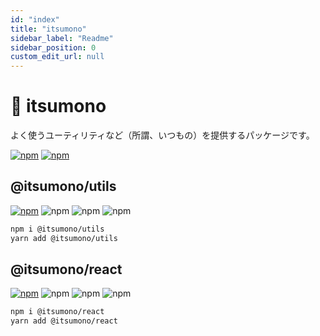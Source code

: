 ```yaml
---
id: "index"
title: "itsumono"
sidebar_label: "Readme"
sidebar_position: 0
custom_edit_url: null
---
```


# 🍚 itsumono

よく使うユーティリティなど（所謂、いつもの）を提供するパッケージです。

[![npm](https://img.shields.io/badge/packages-555?style=flat-square&logo=npm)](https://www.npmjs.com/org/itsumono)
[![npm](https://img.shields.io/badge/documents-555?style=flat-square&logo=netlify)](https://itsumono.netlify.app/)

## @itsumono/utils

[![npm](https://img.shields.io/badge/@itsumono/utils-555?style=flat-square&logo=npm)](https://www.npmjs.com/package/@itsumono/utils)
![npm](https://img.shields.io/npm/v/@itsumono/utils?style=flat-square)
![npm](https://img.shields.io/bundlephobia/min/@itsumono/utils?style=flat-square)
![npm](https://img.shields.io/npm/l/@itsumono/utils?style=flat-square)

```bash
npm i @itsumono/utils
yarn add @itsumono/utils
```

## @itsumono/react

[![npm](https://img.shields.io/badge/@itsumono/react-555?style=flat-square&logo=npm)](https://www.npmjs.com/package/@itsumono/react)
![npm](https://img.shields.io/npm/v/@itsumono/react?style=flat-square)
![npm](https://img.shields.io/bundlephobia/min/@itsumono/react?style=flat-square)
![npm](https://img.shields.io/npm/l/@itsumono/react?style=flat-square)

```bash
npm i @itsumono/react
yarn add @itsumono/react
```
